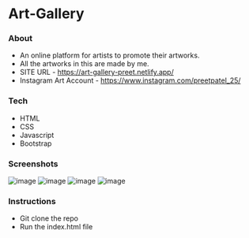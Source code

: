 # Art-Gallery

### About

- An online platform for artists to promote their artworks.
- All the artworks in this are made by me.
- SITE URL - https://art-gallery-preet.netlify.app/
- Instagram Art Account - https://www.instagram.com/preetpatel_25/

### Tech
- HTML
- CSS
- Javascript
- Bootstrap 

### Screenshots

![image](https://user-images.githubusercontent.com/51413811/166135726-1f2896c3-d91e-43c7-b6b7-fffc13652ffe.png)
![image](https://user-images.githubusercontent.com/51413811/166135082-7c78f783-57ae-4f24-88fe-627121fce680.png)
![image](https://user-images.githubusercontent.com/51413811/166135103-19c802df-a82e-4147-a4d4-874f9e841b1b.png)
![image](https://user-images.githubusercontent.com/51413811/166135178-e8d0bd28-d703-42f3-84b9-eed8d8c9e132.png)

### Instructions

- Git clone the repo
- Run the index.html file


